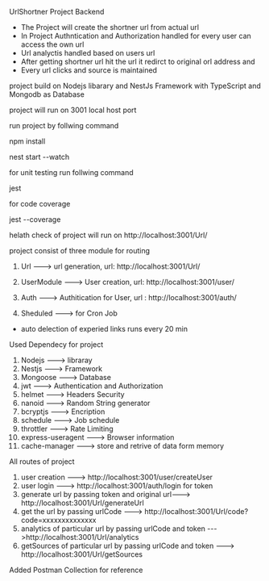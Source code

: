 UrlShortner Project Backend


* The Project will create the shortner url from actual url  
* In Project Authntication and Authorization handled for every user can access the own url
* Url analyctis handled based on users url
* After getting shortner url hit the url it redirct to original orl address and 
* Every url clicks and source is maintained

project build on Nodejs libarary and NestJs Framework with TypeScript and Mongodb as Database

project will run on 3001 local host port


run project by follwing command

npm install

nest start --watch


for unit testing run follwing command

jest

for code coverage

jest --coverage


helath check of project  will run on http://localhost:3001/Url/

project consist of three module for routing
1. Url ---> url generation, url: http://localhost:3001/Url/
2. UserModule ---> User creation, url: http://localhost:3001/user/
3. Auth ---> Authitication for User, url : http://localhost:3001/auth/

4. Sheduled ---> for Cron Job 
* auto delection of experied links runs every 20 min


Used Dependecy for project
1. Nodejs ---> libraray
2. Nestjs ---> Framework
3. Mongoose ---> Database
4. jwt ---> Authentication and Authorization
5. helmet ---> Headers Security
6. nanoid ---> Random String generator
7. bcryptjs ---> Encription 
8. schedule ---> Job schedule
9. throttler ---> Rate Limiting
10. express-useragent ---> Browser information
11. cache-manager ---> store and retrive of data form memory



All routes of project

1. user creation --->  http://localhost:3001/user/createUser
2. user login ---> http://localhost:3001/auth/login for token 
3. generate url by passing token and original url--->  http://localhost:3001/Url/generateUrl
4. get the url by passing urlCode ---> http://localhost:3001/Url/code?code=xxxxxxxxxxxxxx
5. analytics of particular url by passing urlCode and token --->http://localhost:3001/Url/analytics
6. getSources of particular url by passing urlCode and token ---> http://localhost:3001/Url/getSources



Added Postman Collection for reference
